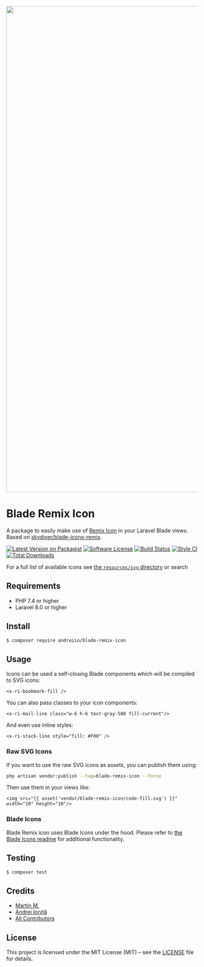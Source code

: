 <p align="center">
    <img src="https://banners.beyondco.de/Blade%20Remix%20Icon.png?theme=light&packageManager=composer+require&packageName=andreiio%2Fblade-remix-icon&pattern=architect&style=style_1&description=A+package+to+easily+make+use+of+Remix+Icon+in+your+Laravel+Blade+views.&md=1&showWatermark=1&fontSize=100px&images=https%3A%2F%2Flaravel.com%2Fimg%2Flogomark.min.svg" width="1280" title="Social Card Blade Remix Icon">
</p>

# Blade Remix Icon

A package to easily make use of [Remix Icon](https://remixicon.com/) in your Laravel Blade views. Based on [skydiver/blade-icons-remix](https://github.com/skydiver/blade-icons-remix).

[![Latest Version on Packagist][ico-version]][link-packagist]
[![Software License][ico-license]](LICENSE.md)
[![Build Status][ico-github-actions]][link-github-actions]
[![Style CI][ico-styleci]][link-styleci]
[![Total Downloads][ico-downloads]][link-downloads]

For a full list of available icons see [the `resources/svg` directory](./resources/svg) or search

## Requirements

- PHP 7.4 or higher
- Laravel 8.0 or higher

## Install

```sh
$ composer require andreiio/blade-remix-icon
```

## Usage

Icons can be used a self-closing Blade components which will be compiled to SVG icons:
```blade
<x-ri-bookmark-fill />
```

You can also pass classes to your icon components:
```blade
<x-ri-mail-line class="w-6 h-6 text-gray-500 fill-current"/>
```

And even use inline styles:
```blade
<x-ri-stack-line style="fill: #F00" />
```

### Raw SVG Icons

If you want to use the raw SVG icons as assets, you can publish them using:

```bash
php artisan vendor:publish --tag=blade-remix-icon --force
```

Then use them in your views like:

```blade
<img src="{{ asset('vendor/blade-remix-icon/code-fill.svg') }}" width="10" height="10"/>
```

### Blade Icons

Blade Remix icon uses Blade Icons under the hood. Please refer to [the Blade Icons readme](https://github.com/blade-ui-kit/blade-icons) for additional functionality.

## Testing

```bash
$ composer test
```

## Credits

- [Martin M.][link-author]
- [Andrei Ioniță][link-maintainer]
- [All Contributors][link-contributors]

## License

This project is licensed under the MIT License (MIT) – see the [LICENSE](LICENSE.md) file for details.

[ico-version]: https://img.shields.io/packagist/v/andreiio/blade-remix-icon.svg?style=flat-square
[ico-license]: https://img.shields.io/badge/license-MIT-brightgreen.svg?style=flat-square
[ico-github-actions]: https://img.shields.io/github/workflow/status/andreiio/blade-remix-icon/Tests.svg?style=flat-square
[ico-styleci]: https://styleci.io/repos/365816298/shield
[ico-downloads]: https://img.shields.io/packagist/dt/andreiio/blade-remix-icon.svg?style=flat-square

[link-packagist]: https://packagist.org/packages/andreiio/blade-remix-icon
[link-github-actions]: https://github.com/andreiio/blade-remix-icon/actions
[link-styleci]: https://styleci.io/repos/365816298
[link-downloads]: https://packagist.org/packages/andreiio/blade-remix-icon
[link-author]: https://github.com/skydiver
[link-maintainer]: https://github.com/andreiio
[link-contributors]: ../../contributors
